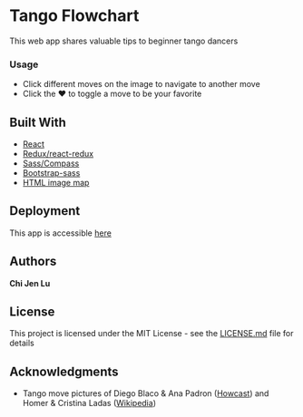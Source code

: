 # Tango Flowchart

This web app shares valuable tips to beginner tango dancers

### Usage
* Click different moves on the image to navigate to another move
* Click the :heart: to toggle a move to be your favorite

## Built With

* [React](https://reactjs.org/)
* [Redux/react-redux](https://redux.js.org/)
* [Sass/Compass](http://compass-style.org/)
* [Bootstrap-sass](https://github.com/twbs/bootstrap-sass)
* [HTML image map](https://developer.mozilla.org/en-US/docs/Web/HTML/Element/map)

## Deployment
This app is accessible [here](http://chulinguy.github.io/tango-for-dummies/)

## Authors

**Chi Jen Lu**

## License

This project is licensed under the MIT License - see the [LICENSE.md](LICENSE.md) file for details

## Acknowledgments

* Tango move pictures of Diego Blaco & Ana Padron ([Howcast](https://www.howcast.com/guides/905-how-to-do-the-argentine-tango/)) and Homer & Cristina Ladas ([Wikipedia](https://en.wikipedia.org/wiki/Figures_of_Argentine_tango))